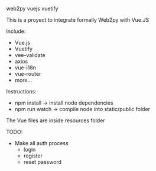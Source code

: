 web2py vuejs vuetify

This is a proyect to integrate formally Web2py with Vue.JS

Include:
  - Vue.js
  - Vuetify
  - vee-validate
  - axios
  - vue-i18n
  - vue-router
  - more...

Instructions:

- npm install -> install node dependencies
- npm run watch -> compile node into static/public folder

The Vue files are inside resources folder

TODO:

  - Make all auth process
    - login
    - register
    - reset password
